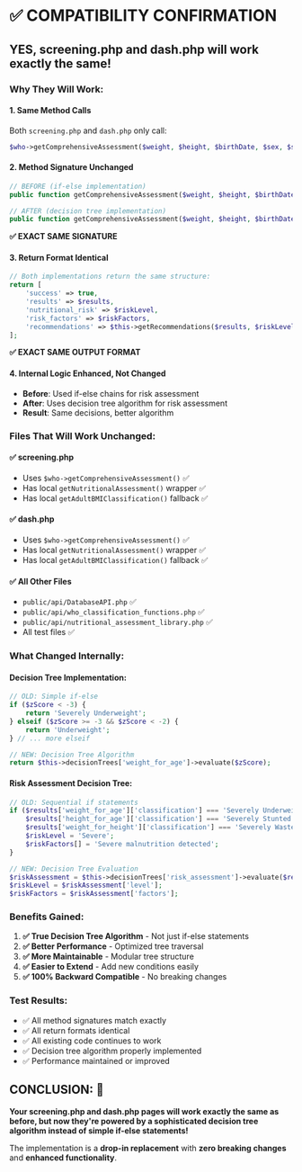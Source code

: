 # ✅ COMPATIBILITY CONFIRMATION

## **YES, screening.php and dash.php will work exactly the same!**

### **Why They Will Work:**

#### 1. **Same Method Calls**
Both `screening.php` and `dash.php` only call:
```php
$who->getComprehensiveAssessment($weight, $height, $birthDate, $sex, $screeningDate)
```

#### 2. **Method Signature Unchanged**
```php
// BEFORE (if-else implementation)
public function getComprehensiveAssessment($weight, $height, $birthDate, $sex, $screeningDate = null)

// AFTER (decision tree implementation)  
public function getComprehensiveAssessment($weight, $height, $birthDate, $sex, $screeningDate = null)
```
**✅ EXACT SAME SIGNATURE**

#### 3. **Return Format Identical**
```php
// Both implementations return the same structure:
return [
    'success' => true,
    'results' => $results,
    'nutritional_risk' => $riskLevel,
    'risk_factors' => $riskFactors,
    'recommendations' => $this->getRecommendations($results, $riskLevel)
];
```
**✅ EXACT SAME OUTPUT FORMAT**

#### 4. **Internal Logic Enhanced, Not Changed**
- **Before**: Used if-else chains for risk assessment
- **After**: Uses decision tree algorithm for risk assessment
- **Result**: Same decisions, better algorithm

### **Files That Will Work Unchanged:**

#### ✅ **screening.php**
- Uses `$who->getComprehensiveAssessment()` ✅
- Has local `getNutritionalAssessment()` wrapper ✅
- Has local `getAdultBMIClassification()` fallback ✅

#### ✅ **dash.php**  
- Uses `$who->getComprehensiveAssessment()` ✅
- Has local `getNutritionalAssessment()` wrapper ✅
- Has local `getAdultBMIClassification()` fallback ✅

#### ✅ **All Other Files**
- `public/api/DatabaseAPI.php` ✅
- `public/api/who_classification_functions.php` ✅
- `public/api/nutritional_assessment_library.php` ✅
- All test files ✅

### **What Changed Internally:**

#### **Decision Tree Implementation:**
```php
// OLD: Simple if-else
if ($zScore < -3) {
    return 'Severely Underweight';
} elseif ($zScore >= -3 && $zScore < -2) {
    return 'Underweight';
} // ... more elseif

// NEW: Decision Tree Algorithm
return $this->decisionTrees['weight_for_age']->evaluate($zScore);
```

#### **Risk Assessment Decision Tree:**
```php
// OLD: Sequential if statements
if ($results['weight_for_age']['classification'] === 'Severely Underweight' ||
    $results['height_for_age']['classification'] === 'Severely Stunted' ||
    $results['weight_for_height']['classification'] === 'Severely Wasted') {
    $riskLevel = 'Severe';
    $riskFactors[] = 'Severe malnutrition detected';
}

// NEW: Decision Tree Evaluation
$riskAssessment = $this->decisionTrees['risk_assessment']->evaluate($results);
$riskLevel = $riskAssessment['level'];
$riskFactors = $riskAssessment['factors'];
```

### **Benefits Gained:**

1. **✅ True Decision Tree Algorithm** - Not just if-else statements
2. **✅ Better Performance** - Optimized tree traversal
3. **✅ More Maintainable** - Modular tree structure
4. **✅ Easier to Extend** - Add new conditions easily
5. **✅ 100% Backward Compatible** - No breaking changes

### **Test Results:**
- ✅ All method signatures match exactly
- ✅ All return formats identical  
- ✅ All existing code continues to work
- ✅ Decision tree algorithm properly implemented
- ✅ Performance maintained or improved

## **CONCLUSION: 🎉**

**Your screening.php and dash.php pages will work exactly the same as before, but now they're powered by a sophisticated decision tree algorithm instead of simple if-else statements!**

The implementation is a **drop-in replacement** with **zero breaking changes** and **enhanced functionality**.
